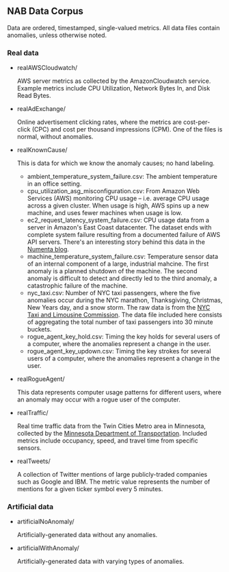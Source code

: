 NAB Data Corpus
---

Data are ordered, timestamped, single-valued metrics. All data files contain anomalies, unless otherwise noted.


### Real data
- realAWSCloudwatch/

	AWS server metrics as collected by the AmazonCloudwatch service. Example metrics include CPU Utilization, Network Bytes In, and Disk Read Bytes.

- realAdExchange/
	
	Online advertisement clicking rates, where the metrics are cost-per-click (CPC) and cost per thousand impressions (CPM). One of the files is normal, without anomalies.
	
- realKnownCause/

	This is data for which we know the anomaly causes; no hand labeling.
	
	- ambient_temperature_system_failure.csv: The ambient temperature in an office
	setting.
	- cpu_utilization_asg_misconfiguration.csv: From Amazon Web Services (AWS)
	monitoring CPU usage – i.e. average CPU usage across a given cluster. When
	usage is high, AWS spins up a new machine, and uses fewer machines when usage
	is low.
	- ec2_request_latency_system_failure.csv: CPU usage data from a server in
	Amazon's East Coast datacenter. The dataset ends with complete system failure
	resulting from a documented failure of AWS API servers. There's an interesting
	story behind this data in the [Numenta
	blog](http://numenta.com/blog/anomaly-of-the-week.html).
	- machine_temperature_system_failure.csv: Temperature sensor data of an
	internal component of a large, industrial mahcine. The first anomaly is a
	planned shutdown of the machine. The second anomaly is difficult to detect and
	directly led to the third anomaly, a catastrophic failure of the machine.
	- nyc_taxi.csv: Number of NYC taxi passengers, where the five anomalies occur
	during the NYC marathon, Thanksgiving, Christmas, New Years day, and a snow
	storm. The raw data is from the [NYC Taxi and Limousine Commission](http://www.nyc.gov/html/tlc/html/about/trip_record_data.shtml).
	The data file included here consists of aggregating the total number of
	taxi passengers into 30 minute buckets.
	- rogue_agent_key_hold.csv: Timing the key holds for several users of a
	computer, where the anomalies represent a change in the user.
	- rogue_agent_key_updown.csv: Timing the key strokes for several users of a
	computer, where the anomalies represent a change in the user.

- realRogueAgent/

	This data represents computer usage patterns for different users, where an
	anomaly may occur with a rogue user of the computer.

- realTraffic/

	Real time traffic data from the Twin Cities Metro area in Minnesota, collected
	by the
	[Minnesota Department of Transportation](http://www.dot.state.mn.us/tmc/trafficinfo/developers.html).
	Included metrics include occupancy, speed, and travel time from specific
	sensors.

- realTweets/

	A collection of Twitter mentions of large publicly-traded companies
	such as Google and IBM. The metric value represents the number of mentions
	for a given ticker symbol every 5 minutes.


### Artificial data

- artificialNoAnomaly/

	Artificially-generated data without any anomalies.

- artificialWithAnomaly/

	Artificially-generated data with varying types of anomalies.
